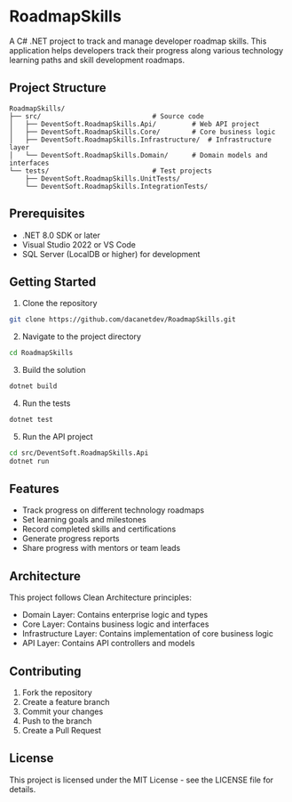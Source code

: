 # RoadmapSkills

A C# .NET project to track and manage developer roadmap skills. This application helps developers track their progress along various technology learning paths and skill development roadmaps.

## Project Structure

```
RoadmapSkills/
├── src/                            # Source code
│   ├── DeventSoft.RoadmapSkills.Api/         # Web API project
│   ├── DeventSoft.RoadmapSkills.Core/        # Core business logic
│   ├── DeventSoft.RoadmapSkills.Infrastructure/  # Infrastructure layer
│   └── DeventSoft.RoadmapSkills.Domain/      # Domain models and interfaces
└── tests/                          # Test projects
    ├── DeventSoft.RoadmapSkills.UnitTests/
    └── DeventSoft.RoadmapSkills.IntegrationTests/
```

## Prerequisites

- .NET 8.0 SDK or later
- Visual Studio 2022 or VS Code
- SQL Server (LocalDB or higher) for development

## Getting Started

1. Clone the repository
```bash
git clone https://github.com/dacanetdev/RoadmapSkills.git
```

2. Navigate to the project directory
```bash
cd RoadmapSkills
```

3. Build the solution
```bash
dotnet build
```

4. Run the tests
```bash
dotnet test
```

5. Run the API project
```bash
cd src/DeventSoft.RoadmapSkills.Api
dotnet run
```

## Features

- Track progress on different technology roadmaps
- Set learning goals and milestones
- Record completed skills and certifications
- Generate progress reports
- Share progress with mentors or team leads

## Architecture

This project follows Clean Architecture principles:

- Domain Layer: Contains enterprise logic and types
- Core Layer: Contains business logic and interfaces
- Infrastructure Layer: Contains implementation of core business logic
- API Layer: Contains API controllers and models

## Contributing

1. Fork the repository
2. Create a feature branch
3. Commit your changes
4. Push to the branch
5. Create a Pull Request

## License

This project is licensed under the MIT License - see the LICENSE file for details.